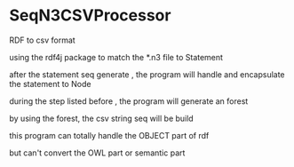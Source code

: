 # SeqN3CSVProcessor
RDF to csv format


using the rdf4j package to match the *.n3 file to Statement

after the statement seq generate , the program will handle and encapsulate the statement to Node

during the step listed before , the program will generate an forest

by using the forest, the csv string seq will be build



this program can totally handle the OBJECT part of rdf

but can't convert the OWL part or semantic part
